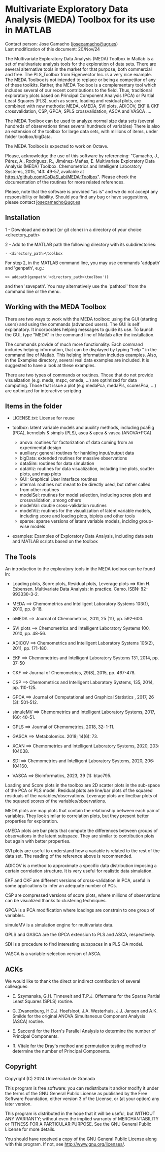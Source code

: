 <h1>Multivariate Exploratory Data Analysis (MEDA) Toolbox for its use in MATLAB</h1> 

Contact person: Jose Camacho (josecamacho@ugr.es) <br>
Last modification of this document: 20/Nov/24

The Multivariate Exploratory Data Analysis (MEDA) Toolbox in Matlab is a set of multivariate analysis tools for the exploration of data sets. 
There are several alternative tools in the market for that purpose, both commercial and free. The PLS_Toolbox from Eigenvector Inc. 
is a very nice example. The MEDA Toolbox is not intended to replace or being a competitor of any of these toolkits. Rather, the MEDA
Toolbox is a complementary tool which includes several of our recent contributions to the field. Thus, traditional exploratory plots 
based on Principal Component Analysis (PCA) or Partial Least Squares (PLS), such as score, loading and residual plots, are combined 
with new methods: MEDA, oMEDA, SVI plots, ADICOV, EKF & CKF crossvalidation, CSP, GPCA, SPLS crossvalidation, ASCA and VASCA .... 

The MEDA Toolbox can be used to analyze normal size data sets (several hundreds of observations times several hundreds of variables)
There is also an extension of the toolbox for large data sets, with millions of items, under folder toolbox/bigData. 

The MEDA Toolbox is expected to work on Octave.

Please, acknowledge the use of this software by referencing: "Camacho, J., Pérez, A., Rodríguez, R., Jiménez-Mañas, E. Multivariate Exploratory Data Analysis (MEDA) Toolbox. Chemometrics and Intelligent Laboratory Systems, 2015, 143: 49-57, available at https://github.com/CoDaSLab/MEDA-Toolbox". Please check the documentation of the routines for more related references. 

Please, note that the software is provided "as is" and we do not accept any responsibility or liability. Should you find any bug or have suggestions, please contact josecamacho@ugr.es

<h2>Installation</h2>

1 - Download and extract (or git clone) in a directory of your choice <directory_path>

2 - Add to the MATLAB path the following directory with its subdirectories:

	- <directory_path>\toolbox

For step 2, in the MATLAB command line, you may use commands 'addpath' and 'genpath', e.g.: 

	>> addpath(genpath('<directory_path>\toolbox')) 

and then 'savepath'. You may alternatively use the 'pathtool' from the command line or the menu.

<h2>Working with the MEDA Toolbox</h2>
 
There are two ways to work with the MEDA toolbox: using the GUI (starting users) and using the commands (advanced users). The GUI is self 
explanatory. It incorporates helping messages to guide its use. To launch the GUI, type "MEDA" in the command line of Matlab after the 
installation. 

The commands provide of much more functionality. Each command includes helping information, that can be displayed by typing "help <command>" 
in the command line of Matlab. This helping information includes examples. Also, in the Examples directory, several real data examples 
are included. It is suggested to have a look at these examples.

There are two types of commands or routines. Those that do not provide visualization (e.g. meda, mspc, omeda, ...) are optimized for data 
computing. Those that issue a plot (e.g medaPca, medaPls, scoresPca, ...) are optimized for interactive scripting


<h2>Items in the folder</h2>

- LICENSE.txt: License for reuse

- toolbox: latent variable models and auxility methods, including pcaEig (PCA), kernelpls & simpls (PLS), asca & apca & vasca (ANOVA+PCA) 

   	- anova: routines for factorization of data coming from an experimental design
   	- auxiliary: general routines for hanlding input/output data
   	- bigData: extended routines for massive observations
   	- dataSim: routines for data simulation
   	- dataViz: routines for data visualization, including line plots, scatter plots, and map plots
   	- GUI: Graphical User Interface routines
   	- internal: routines not meant to be directly used, but rather called from other routines
   	- modelSel: routines for model selection, including scree plots and crossvalidation, among others
   	- modelVal: double cross-validation routines
   	- modelViz: routines for the visualization of latent variable models, including score and loading plots, biplots and other tools
   	- sparse: sparse versions of latent variable models, inclding group-wise models

- examples: Examples of Exploratory Data Analysis, including data sets and MATLAB scripts based on the toolbox


<h2>The Tools</h2>

An introduction to the exploratory tools in the MEDA toolbox can be found in:

- Loading plots, Score plots, Residual plots, Leverage plots ==> Kim H. Esbensen. Multivariate Data Analysis: in practice. Camo. ISBN: 82-993330-3-2.

- MEDA ==> Chemometrics and Intelligent Laboratory Systems 103(1), 2010, pp. 8-18.  

- oMEDA ==> Journal of Chemometrics, 2011, 25 (11), pp. 592-600.

- SVI plots ==> Chemometrics and Intelligent Laboratory Systems 100, 2010, pp. 48-56.

- ADICOV ==> Chemometrics and Intelligent Laboratory Systems 105(2), 2011, pp. 171-180.

- EKF ==> Chemometrics and Intelligent Laboratory Systems 131, 2014, pp. 37-50

- CKF ==> Journal of Chemometrics, 29(8), 2015, pp. 467-478.

- CSP ==> Chemometrics and Intelligent Laboratory Systems, 135, 2014, pp. 110-125.

- GPCA ==> Journal of Computational and Graphical Statistics , 2017, 26 (3): 501-512.

- simuleMV ==> Chemometrics and Intelligent Laboratory Systems, 2017, 160: 40-51.

- GPLS ==> Journal of Chemometrics, 2018, 32: 1-11.

- GASCA ==> Metabolomics. 2018; 14(6): 73.

- XCAN ==> Chemometrics and Intelligent Laboratory Systems, 2020, 203: 104038.

- SDI ==> Chemometrics and Intelligent Laboratory Systems, 2020, 206: 104160.

- VASCA ==> Bioinformatics, 2023, 39 (1): btac795.

Loading and Score plots in the toolbox are 2D scatter plots in the sub-space of the PCA or PLS model. Residual plots are line/bar plots
of the squared residuals of the variables/observations. Leverage plots are line/bar plots of the squared scores of the variables/observations.

MEDA plots are map plots that contain the relationship between each pair of variables. They look similar to correlation plots, but 
they present better properties for exploration.

oMEDA plots are bar plots that compute the differences between groups of observations in the latent subspace. They are similar to 
contribution plots but again with better properties.

SVI plots are useful to understand how a variable is related to the rest of the data set. The reading of the reference above is recommended.

ADICOV is a method to approximate a specific data distribution imposing a certain correlation structure. It is very useful for realistic data
simulation.

EKF and CKF are different versions of cross-validation in PCA, useful in some applications to infer an adequate number of PCs.

CSP are compressed versions of score plots, where millions of observations can be visualized thanks to clustering techniques.

GPCA is a PCA modification where loadings are constrain to one group of variables.

simuleMV is a simulation engine for multivariate data.

GPLS and GASCA are the GPCA extension to PLS and ASCA, respectively.

SDI is a procedure to find interesting subspaces in a PLS-DA model.

VASCA is a variable-selection version of ASCA.

<h2>ACKs</h2>

We would like to thank the direct or indirect contribution of several colleagues:

- E. Szymanska, G.H. Tinnevelt and T.P.J. Offermans for the Sparse Partial Least Squares (SPLS) routine.

- G. Zwanenburg, H.C.J. Hoefsloot, J.A. Westerhuis, J.J. Jansen and A.K. Smilde for the original ANOVA Simultaneous Component Analysis (ASCA) routine.

- E. Saccenti for the Horn's Parallel Analysis to determine the number of Principal Components.

- R. Vitale for the Dray's method and permutation testing method to determine the number of Principal Components.


<h2>Copyright</h2>

Copyright (C) 2024  Universidad de Granada
 
This program is free software: you can redistribute it and/or modify it under the terms of the GNU General Public License as published by the Free Software Foundation, either version 3 of the License, or (at your option) any later version.

This program is distributed in the hope that it will be useful, but WITHOUT ANY WARRANTY; without even the implied warranty of MERCHANTABILITY or FITNESS FOR A PARTICULAR PURPOSE.  See the GNU General Public License for more details.

You should have received a copy of the GNU General Public License along with this program.  If not, see <http://www.gnu.org/licenses/>.
